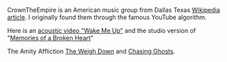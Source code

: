 CrownTheEmpire is an American music group from Dallas Texas [Wikipedia article](https://en.wikipedia.org/wiki/Crown_the_Empire). I originally found them through the famous YouTube algorithm.

Here is an [acoustic video "Wake Me Up"](https://www.youtube.com/watch?v=gQDFXJcOmjo) and the studio version of "[Memories of a Broken Heart](https://www.youtube.com/watch?v=bwFmrjuZJ-I)"

The Amity Affliction [The Weigh Down](https://www.youtube.com/watch?v=rWTF17JwGSY) and [Chasing Ghosts](https://www.youtube.com/watch?v=g2BI3Fww1vA).


